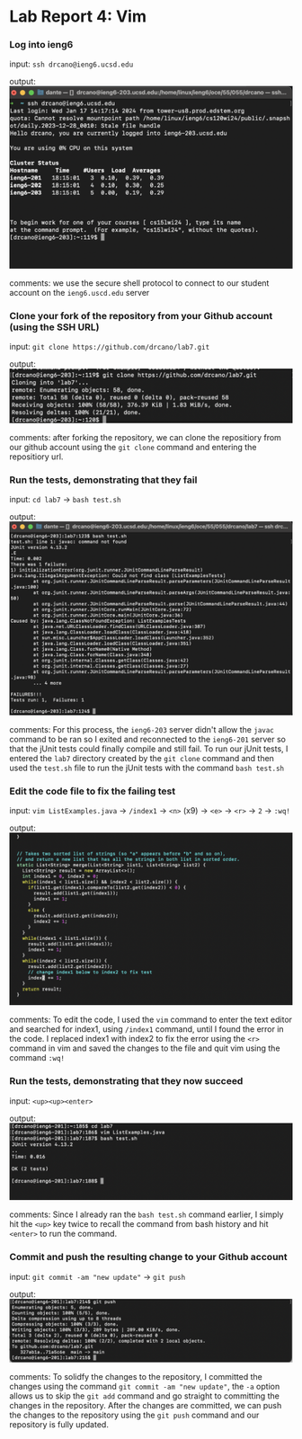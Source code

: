 # Lab Report 4: Vim

### Log into ieng6
input: `ssh drcano@ieng6.ucsd.edu`

output: ![Image](sshss.jpg)

comments: we use the secure shell protocol to connect to our student account on the `ieng6.uscd.edu` server 

### Clone your fork of the repository from your Github account (using the SSH URL) 
input: `git clone https://github.com/drcano/lab7.git`

output: ![Image](gitclone.jpg)

comments: after forking the repository, we can clone the repositiory from our github account using the `git clone` command and entering the repositiory url. 

### Run the tests, demonstrating that they fail
input: `cd lab7` -> `bash test.sh`

output: ![Image](testfail.jpg)

comments: For this process, the `ieng6-203` server didn't allow the `javac` command to be ran so I exited and reconnected to the `ieng6-201` server so that the jUnit tests could finally compile and still fail. To run our jUnit tests, I entered the `lab7` directory created by the `git clone` command and then used the `test.sh` file to run the jUnit tests with the command `bash test.sh`

### Edit the code file to fix the failing test
input: `vim ListExamples.java` -> `/index1` -> `<n>` (x9) -> `<e>` -> `<r>` -> `2` -> `:wq!`

output: ![Image](vim.jpg)

comments: To edit the code, I used the `vim` command to enter the text editor and searched for index1, using `/index1` command, until I found the error in the code. I replaced index1 with index2 to fix the error using the `<r>` command in vim and saved the changes to the file and quit vim using the command `:wq!`

### Run the tests, demonstrating that they now succeed
input: `<up><up><enter>` 

output: ![Image](testpass.jpg)

comments: Since I already ran the `bash test.sh` command earlier, I simply hit the `<up>` key twice to recall the command from bash history and hit `<enter>` to run the command. 

### Commit and push the resulting change to your Github account

input: `git commit -am "new update"` -> `git push` 

output: ![Image](gitpush.jpg)

comments: To solidfy the changes to the repository, I committed the changes using the command `git commit -am "new update"`, the `-a` option allows us to skip the `git add` command and go straight to committing the changes in the repository. After the changes are committed, we can push the changes to the repository using the `git push` command and our repository is fully updated. 
